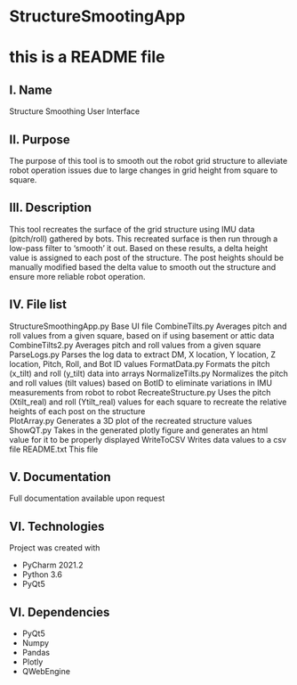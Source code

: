 # StructureSmootingApp
# this is a README file

I. Name
--------
Structure Smoothing User Interface

II. Purpose
------------
The purpose of this tool is to smooth out the robot grid structure to alleviate robot operation issues due to large 
changes in grid height from square to square.

III. Description
----------------
This tool recreates the surface of the grid structure using IMU data (pitch/roll) gathered by bots. This recreated 
surface is then run through a low-pass filter to ‘smooth’ it out. 
Based on these results, a delta height value is assigned to each post of the structure. The post heights should be 
manually modified based the delta value to smooth out the structure and ensure more reliable robot operation. 

IV. File list
-------------
StructureSmoothingApp.py      Base UI file
CombineTilts.py               Averages pitch and roll values from a given square, based on if using basement or 
                              attic data
CombineTilts2.py              Averages pitch and roll values from a given square
ParseLogs.py                  Parses the log data to extract DM, X location, Y location, Z location, Pitch, Roll, 
                              and Bot ID values
FormatData.py                 Formats the pitch (x_tilt) and roll (y_tilt) data into arrays
NormalizeTilts.py             Normalizes the pitch and roll values (tilt values) based on BotID to eliminate 
                              variations in IMU measurements from robot to robot
RecreateStructure.py          Uses the pitch (Xtilt_real) and roll (Ytilt_real) values for each square to recreate 
                              the relative heights of each post on the structure                              
PlotArray.py                  Generates a 3D plot of the recreated structure values
ShowQT.py                     Takes in the generated plotly figure and generates an html value for it to be 
                              properly displayed
WriteToCSV                    Writes data values to a csv file
README.txt 	                  This file

V. Documentation
------------------
Full documentation available upon request

VI. Technologies
-----------------
Project was created with
* PyCharm 2021.2
* Python 3.6
* PyQt5

VI. Dependencies
-----------------
* PyQt5
* Numpy
* Pandas
* Plotly
* QWebEngine

